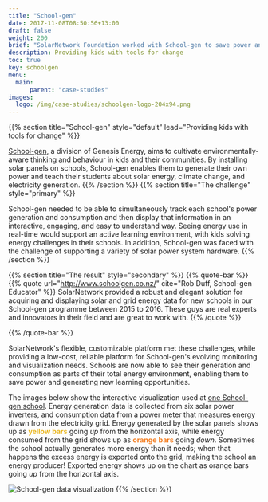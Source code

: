 ```yaml
---
title: "School-gen"
date: 2017-11-08T08:50:56+13:00
draft: false
weight: 200
brief: "SolarNetwork Foundation worked with School-gen to save power and create learning opportunties in New Zealand schools."
description: Providing kids with tools for change
toc: true
key: schoolgen
menu:
  main:
      parent: "case-studies"
images:
  logo: /img/case-studies/schoolgen-logo-204x94.png
---
```

{{% section  title="School-gen" style="default" lead="Providing kids with tools for change" %}}
<!--
{{% quote-bar %}}{{% quote url="http://www.schoolgen.co.nz/" cite="Rob Duff, School-gen Educator" %}}
Kids are literally the future.
{{% /quote %}}{{% /quote-bar %}}
-->
[School-gen](http://www.schoolgen.co.nz/), a division of Genesis Energy, aims to cultivate environmentally-aware thinking and behaviour in kids and their communities. By installing solar panels on schools, School-gen enables them to generate their own power and teach their students about solar energy, climate change, and electricity generation.
{{% /section %}}
{{% section  title="The challenge" style="primary" %}}
<!--
{{% quote-bar %}}{{% quote url="http://www.schoolgen.co.nz/" cite="Rob Duff, School-gen Educator" %}}
Stuff needed to be great and things needed to happen.
{{% /quote %}}{{% /quote-bar %}}
-->
School-gen needed to be able to simultaneously track each school's power generation and consumption and then display that information in an interactive, engaging, and easy to understand way. Seeing energy use in real-time would support an active learning environment, with kids solving energy challenges in their schools. In addition, School-gen was faced with the challenge of supporting a variety of solar power system hardware.
{{% /section %}}

{{% section  title="The result" style="secondary" %}}
{{% quote-bar %}}
{{% quote url="http://www.schoolgen.co.nz/" cite="Rob Duff, School-gen Educator" %}}
SolarNetwork provided a robust and elegant solution for acquiring and displaying solar and grid energy data for new schools in our School-gen programme between 2015 to 2016. These guys are real experts and innovators in their field and are great to work with.
{{% /quote %}}
<!--
{{% quote url="http://aschool.school.nz" cite="Some Body, Principal, A School" %}}
Our students love the interactive charts and have turned into energy detectives: finding ways to conserve power and help the planet.
{{% /quote %}}
-->
{{% /quote-bar %}}

SolarNetwork's flexible, customizable platform met these challenges, while providing a low-cost, reliable platform for School-gen's evolving monitoring and visualization needs. Schools are now able to see their generation and consumption as parts of their total energy environment, enabling them to save power and generating new learning opportunities.

The images below show the interactive visualization used at [one School-gen school](https://data.solarnetwork.net/nz/sg/sg.html?nodeId=232&minDate=2016-04-30%2012:00&sourceIds=Solar1,Solar2,Solar3,Solar4,Solar5,Solar6). Energy generation data is collected from six solar power inverters, and consumption data from a power meter that measures energy drawn from the electricity grid. Energy generated by the solar panels shows up as <span style="color: rgb(234, 183, 33); font-weight: 700;">yellow bars</span> going _up_ from the horizontal axis, while energy consumed from the grid shows up as <span style="color: rgb(244, 127, 35); font-weight: 700;">orange bars</span> going _down_. Sometimes the school actually generates more energy than it needs; when that happens the excess energy is exported onto the grid, making the school an energy producer! Exported energy shows up on the chart as orange bars going _up_ from the horizontal axis.

![School-gen data visualization](/img/case-studies/schoolgen-visualization-1120x670.png)
{{% /section %}}

